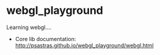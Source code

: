 webgl_playground
================

Learning webgl....

* Core lib documentation: http://psastras.github.io/webgl_playground/webgl.html


